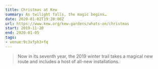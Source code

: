```yaml
---
title: Christmas at Kew
summary: As twilight falls, the magic begins…
date: 2020-01-02T19:20:00Z
url: https://www.kew.org/kew-gardens/whats-on/christmas
start: 2019-11-20
end: 2020-01-05
tags:
- venue:9c3xfph3+fq
---
```

> Now in its seventh year, the 2019 winter trail takes a magical new route and includes a host of all-new installations.
